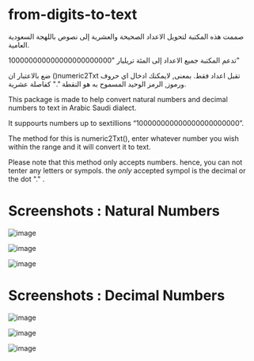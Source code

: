 # from-digits-to-text

صممت هذه المكتبة لتحويل الاعداد الصحيحة والعشرية إلى نصوص باللهجة السعودية العامية.

تدعم المكتبة جميع الاعداد إلى المئة تريليار "100000000000000000000000"

ضع بالاعتبار ان  ()numeric2Txt
تقبل اعداد فقط. بمعنى, لايمكنك ادخال اي حروف ورموز, الرمز الوحيد المسموح به هو النقطة "." كفاصلة عشرية.


This package is made to help convert natural numbers and decimal numbers to text in Arabic Saudi dialect. 

It suppourts numbers up to sextillions “100000000000000000000000”.

The method for this is numeric2Txt(), enter whatever number you wish within the range and it will convert it to text.

Please note that this method only accepts numbers. hence, you can not tenter any letters or sympols. the *only* accepted sympol is the decimal or the dot "." .

# Screenshots : Natural Numbers

                                       

![image](https://user-images.githubusercontent.com/90084499/182322842-dead695d-66d3-4d8b-a926-2d0f21c2892e.png)

                                   

![image](https://user-images.githubusercontent.com/90084499/182324433-fc88cd42-22b0-4c4a-8583-a31078f1d362.png)



![image](https://user-images.githubusercontent.com/90084499/182324622-e44d060e-c50d-44ee-a111-6f66ce5be944.png)



# Screenshots : Decimal Numbers

![image](https://user-images.githubusercontent.com/90084499/182352954-651f5cef-bcbc-48cb-becc-b319d9b91218.png)


![image](https://user-images.githubusercontent.com/90084499/182353066-25b773b3-a6de-4aaf-99e8-17a5dbf0b3eb.png)


![image](https://user-images.githubusercontent.com/90084499/182353133-07b45b54-99cd-40e8-b7aa-704d11cfae8b.png)




